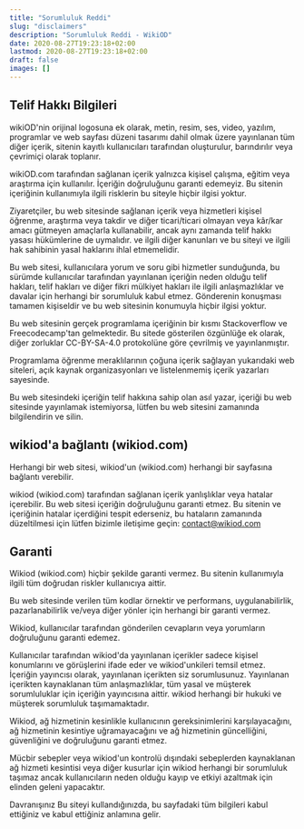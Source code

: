 ```yaml
---
title: "Sorumluluk Reddi"
slug: "disclaimers"
description: "Sorumluluk Reddi - WikiOD"
date: 2020-08-27T19:23:18+02:00
lastmod: 2020-08-27T19:23:18+02:00
draft: false
images: []
---
```


## Telif Hakkı Bilgileri

wikiOD'nin orijinal logosuna ek olarak, metin, resim, ses, video, yazılım, programlar ve web sayfası düzeni tasarımı dahil olmak üzere yayınlanan tüm diğer içerik, sitenin kayıtlı kullanıcıları tarafından oluşturulur, barındırılır veya çevrimiçi olarak toplanır.

wikiOD.com tarafından sağlanan içerik yalnızca kişisel çalışma, eğitim veya araştırma için kullanılır. İçeriğin doğruluğunu garanti edemeyiz. Bu sitenin içeriğinin kullanımıyla ilgili risklerin bu siteyle hiçbir ilgisi yoktur.

Ziyaretçiler, bu web sitesinde sağlanan içerik veya hizmetleri kişisel öğrenme, araştırma veya takdir ve diğer ticari/ticari olmayan veya kâr/kar amacı gütmeyen amaçlarla kullanabilir, ancak aynı zamanda telif hakkı yasası hükümlerine de uymalıdır. ve ilgili diğer kanunları ve bu siteyi ve ilgili hak sahibinin yasal haklarını ihlal etmemelidir.

Bu web sitesi, kullanıcılara yorum ve soru gibi hizmetler sunduğunda, bu sürümde kullanıcılar tarafından yayınlanan içeriğin neden olduğu telif hakları, telif hakları ve diğer fikri mülkiyet hakları ile ilgili anlaşmazlıklar ve davalar için herhangi bir sorumluluk kabul etmez. Gönderenin konuşması tamamen kişiseldir ve bu web sitesinin konumuyla hiçbir ilgisi yoktur.

Bu web sitesinin gerçek programlama içeriğinin bir kısmı Stackoverflow ve Freecodecamp'tan gelmektedir. Bu sitede gösterilen özgünlüğe ek olarak, diğer zorluklar CC-BY-SA-4.0 protokolüne göre çevrilmiş ve yayınlanmıştır.

Programlama öğrenme meraklılarının çoğuna içerik sağlayan yukarıdaki web siteleri, açık kaynak organizasyonları ve listelenmemiş içerik yazarları sayesinde.

Bu web sitesindeki içeriğin telif hakkına sahip olan asıl yazar, içeriği bu web sitesinde yayınlamak istemiyorsa, lütfen bu web sitesini zamanında bilgilendirin ve silin.

## wikiod'a bağlantı (wikiod.com)

Herhangi bir web sitesi, wikiod'un (wikiod.com) herhangi bir sayfasına bağlantı verebilir.

wikiod (wikiod.com) tarafından sağlanan içerik yanlışlıklar veya hatalar içerebilir. Bu web sitesi içeriğin doğruluğunu garanti etmez. Bu sitenin ve içeriğinin hatalar içerdiğini tespit ederseniz, bu hataların zamanında düzeltilmesi için lütfen bizimle iletişime geçin: contact@wikiod.com

## Garanti

Wikiod (wikiod.com) hiçbir şekilde garanti vermez. Bu sitenin kullanımıyla ilgili tüm doğrudan riskler kullanıcıya aittir.

Bu web sitesinde verilen tüm kodlar örnektir ve performans, uygulanabilirlik, pazarlanabilirlik ve/veya diğer yönler için herhangi bir garanti vermez.

Wikiod, kullanıcılar tarafından gönderilen cevapların veya yorumların doğruluğunu garanti edemez.

Kullanıcılar tarafından wikiod'da yayınlanan içerikler sadece kişisel konumlarını ve görüşlerini ifade eder ve wikiod'unkileri temsil etmez. İçeriğin yayıncısı olarak, yayınlanan içerikten siz sorumlusunuz. Yayınlanan içerikten kaynaklanan tüm anlaşmazlıklar, tüm yasal ve müşterek sorumluluklar için içeriğin yayıncısına aittir. wikiod herhangi bir hukuki ve müşterek sorumluluk taşımamaktadır.

Wikiod, ağ hizmetinin kesinlikle kullanıcının gereksinimlerini karşılayacağını, ağ hizmetinin kesintiye uğramayacağını ve ağ hizmetinin güncelliğini, güvenliğini ve doğruluğunu garanti etmez.

Mücbir sebepler veya wikiod'un kontrolü dışındaki sebeplerden kaynaklanan ağ hizmeti kesintisi veya diğer kusurlar için wikiod herhangi bir sorumluluk taşımaz ancak kullanıcıların neden olduğu kayıp ve etkiyi azaltmak için elinden geleni yapacaktır.

Davranışınız Bu siteyi kullandığınızda, bu sayfadaki tüm bilgileri kabul ettiğiniz ve kabul ettiğiniz anlamına gelir.

